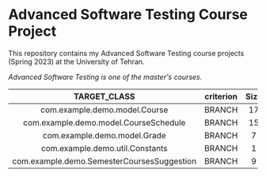 # Advanced Software Testing Course Project

This repository contains my Advanced Software Testing course projects (Spring 2023) at the University of Tehran.

*Advanced Software Testing is one of the master's courses.*


|TARGET_CLASS|criterion|Size|Length|BranchCoverage|MutationScore|
|:----:|:----:|:----:|:----:|:----:|:----:|
|com.example.demo.model.Course|BRANCH|17|49|1.0|0.6086956521739131|
|com.example.demo.model.CourseSchedule|BRANCH|15|50|1.0|0.125|
|com.example.demo.model.Grade|BRANCH|7|20|1.0|0.7222222222222222|
|com.example.demo.util.Constants|BRANCH|1|1|1.0|1.0|
|com.example.demo.SemesterCoursesSuggestion|BRANCH|9|58|0.9878048780487805|0.2408026755852843|
